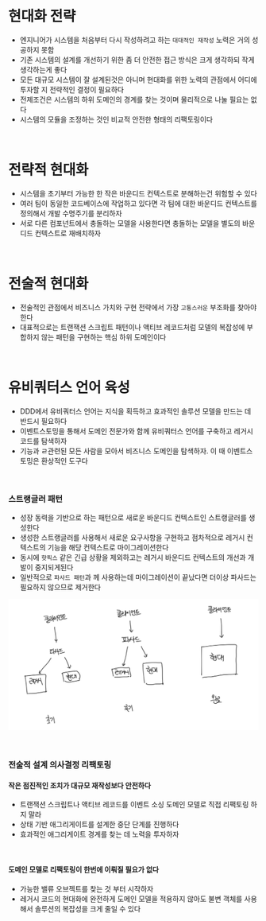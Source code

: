 # 현대화 전략

- 엔지니어가 시스템을 처음부터 다시 작성하려고 하는 `대대적인 재작성` 노력은 거의 성공하지 못함
- 기존 시스템의 설계를 개선하기 위한 좀 더 안전한 접근 방식은 크게 생각하되 작게 생각하는게 좋다
- 모든 대규모 시스템이 잘 설계된것은 아니며 현대화를 위한 노력의 관점에서 어디에 투자할 지 전략적인 결정이 필요하다
- 전제조건은 시스템의 하위 도메인의 경계를 찾는 것이며 물리적으로 나눌 필요는 없다
- 시스템의 모듈을 조정하는 것인 비교적 안전한 형태의 리팩토링이다

<br>

# 전략적 현대화

- 시스템을 초기부터 가능한 한 작은 바운디드 컨텍스트로 분해하는건 위험할 수 있다
- 여러 팀이 동일한 코드베이스에 작업하고 있다면 각 팀에 대한 바운디드 컨텍스트를 정의해서 개발 수명주기를 분리하자
- 서로 다른 컴포넌트에서 충돌하는 모델을 사용한다면 충돌하는 모델을 별도의 바운디드 컨텍스트로 재배치하자

<br>

# 전술적 현대화

- 전술적인 관점에서 비즈니스 가치와 구현 전략에서 가장 `고통스러운` 부조화를 찾아야한다
- 대표적으로는 트랜잭션 스크립트 패턴이나 액티브 레코드처럼 모델의 복잡성에 부합하지 않는 패턴을 구현하는 핵심 하위 도메인이다

<br>

# 유비쿼터스 언어 육성

- DDD에서 유비쿼터스 언어는 지식을 획득하고 효과적인 솔루션 모델을 만드는 데 반드시 필요하다
- 이벤트스토밍을 통해서 도메인 전문가와 함께 유비쿼터스 언어를 구축하고 레거시 코드를 탐색하자
- 기능과 ㄹ관련된 모든 사람을 모아서 비즈니스 도메인을 탐색하자. 이 때 이벤트스토밍은 환상적인 도구다

<br>

### 스트랭글러 패턴

- 성장 동력을 기반으로 하는 패턴으로 새로운 바운디드 컨텍스트인 스트랭글러를 생성한다
- 생성한 스트랭글러를 사용해서 새로운 요구사항을 구현하고 점차적으로 레거시 컨텍스트의 기능을 해당 컨텍스트로 마이그레이션한다
- 동시에 `핫픽스` 같은 긴급 상황을 제외하고는 레거시 바운디드 컨텍스트의 개선과 개발이 중지되게된다
- 일반적으로 `파사드 패턴`과 께 사용하는데 마이그레이션이 끝났다면 더이상 파사드는 필요하지 않으므로 제거한다

![alt text](image.png)

<br>

### 전술적 설계 의사결정 리팩토링

#### 작은 점진적인 조치가 대규모 재작성보다 안전하다

- 트랜잭션 스크립트나 액티브 레코드를 이벤트 소싱 도메인 모델로 직접 리팩토링 하지 말라
- 상태 기반 애그리게이트를 설계한 중단 단계를 진행하다
- 효과적인 애그리게이트 경계를 찾는 데 노력을 투자하자

<br>

#### 도메인 모델로 리팩토링이 한번에 이뤄질 필요가 없다

- 가능한 밸류 오브젝트를 찾는 것 부터 시작하자
- 레거시 코드의 현대화에 완전하게 도메인 모델을 적용하지 않아도 불변 객체를 사용해서 솔루션의 복잡성을 크게 줄일 수 있다
